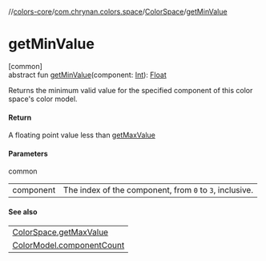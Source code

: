 //[colors-core](../../../index.md)/[com.chrynan.colors.space](../index.md)/[ColorSpace](index.md)/[getMinValue](get-min-value.md)

# getMinValue

[common]\
abstract fun [getMinValue](get-min-value.md)(component: [Int](https://kotlinlang.org/api/latest/jvm/stdlib/kotlin/-int/index.html)): [Float](https://kotlinlang.org/api/latest/jvm/stdlib/kotlin/-float/index.html)

Returns the minimum valid value for the specified component of this color space's color model.

#### Return

A floating point value less than [getMaxValue](get-max-value.md)

#### Parameters

common

| | |
|---|---|
| component | The index of the component, from `0` to `3`, inclusive. |

#### See also

| |
|---|
| [ColorSpace.getMaxValue](get-max-value.md) |
| [ColorModel.componentCount](../-color-model/component-count.md) |
